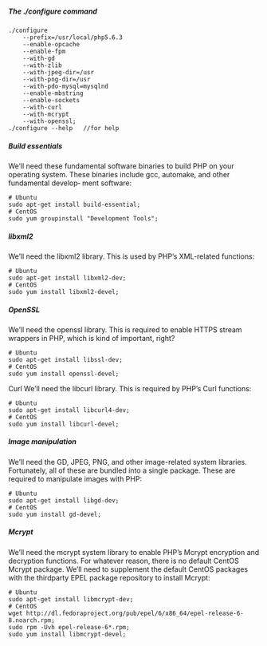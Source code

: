 ##### The ./configure command
```
./configure
    --prefix=/usr/local/php5.6.3
    --enable-opcache
    --enable-fpm
    --with-gd
    --with-zlib
    --with-jpeg-dir=/usr
    --with-png-dir=/usr
    --with-pdo-mysql=mysqlnd
    --enable-mbstring
    --enable-sockets
    --with-curl
    --with-mcrypt
    --with-openssl;
./configure --help   //for help
```

##### Build essentials
We’ll need these fundamental software binaries to build PHP on your operating
system. These binaries include gcc, automake, and other fundamental develop‐
ment software:

```
# Ubuntu
sudo apt-get install build-essential;
# CentOS
sudo yum groupinstall "Development Tools";
```

##### libxml2
We’ll need the libxml2 library. This is used by PHP’s XML-related functions:
```
# Ubuntu
sudo apt-get install libxml2-dev;
# CentOS
sudo yum install libxml2-devel;
```
##### OpenSSL
We’ll need the openssl library. This is required to enable HTTPS stream wrappers in PHP, which is kind of important, right?
```
# Ubuntu
sudo apt-get install libssl-dev;
# CentOS
sudo yum install openssl-devel;
```
Curl
We’ll need the libcurl library. This is required by PHP’s Curl functions:
```
# Ubuntu
sudo apt-get install libcurl4-dev;
# CentOS
sudo yum install libcurl-devel;
```
##### Image manipulation
We’ll need the GD, JPEG, PNG, and other image-related system libraries. Fortunately, all of these are bundled into a single package. These are required to
manipulate images with PHP:
```
# Ubuntu
sudo apt-get install libgd-dev;
# CentOS
sudo yum install gd-devel;
```
##### Mcrypt
We’ll need the mcrypt system library to enable PHP’s Mcrypt encryption and
decryption functions. For whatever reason, there is no default CentOS Mcrypt
package. We’ll need to supplement the default CentOS packages with the thirdparty EPEL package repository to install Mcrypt:
```
# Ubuntu
sudo apt-get install libmcrypt-dev;
# CentOS
wget http://dl.fedoraproject.org/pub/epel/6/x86_64/epel-release-6-8.noarch.rpm;
sudo rpm -Uvh epel-release-6*.rpm;
sudo yum install libmcrypt-devel;
```

